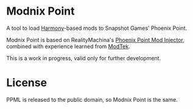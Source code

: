 # Modnix Point

A tool to load [Harmony](https://github.com/pardeike/Harmony)-based mods to Snapshot Games' Phoenix Point.

Modnix Point is based on RealityMachina's [Phoenix Point Mod Injector](https://github.com/RealityMachina/PhoenixPointModInjector/),
combined with experience learned from [ModTek](https://github.com/BattletechModders/ModTek).

This is a work in progress, valid only for further development.

# License

PPML is released to the public domain, so Modnix Point is the same.